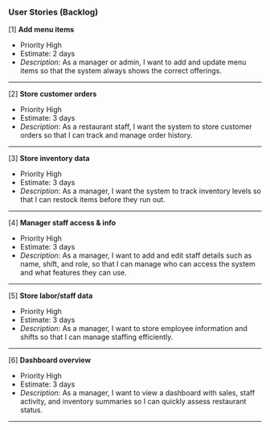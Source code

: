 ### User Stories (Backlog)

[1] **Add menu items**
- Priority High
- Estimate: 2 days
- *Description*: As a manager or admin, I want to add and update menu items so that the system always shows the correct offerings.
---

[2] **Store customer orders**
- Priority High
- Estimate: 3 days
- *Description*: As a restaurant staff, I want the system to store customer orders so that I can track and manage order history.
---

[3] **Store inventory data**
- Priority High
- Estimate: 3 days
- *Description*: As a manager, I want the system to track inventory levels so that I can restock items before they run out.
---

[4] **Manager staff access & info**
- Priority High
- Estimate: 3 days
- *Description*: As a manager, I want to add and edit staff details such as name, shift, and role, so that I can manage who can access the system and what features they can use.
---

[5] **Store labor/staff data**
- Priority High
- Estimate: 3 days
- *Description*: As a manager, I want to store employee information and shifts so that I can manage staffing efficiently.
---

[6] **Dashboard overview**
- Priority High
- Estimate: 3 days
- *Description*: As a manager, I want to view a dashboard with sales, staff activity, and inventory summaries so I can quickly assess restaurant status.
---


